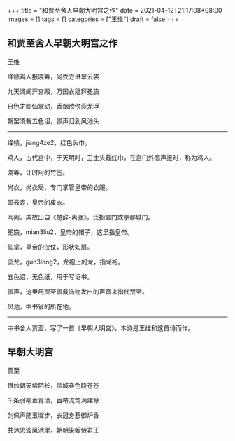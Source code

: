 +++
title = "和贾至舍人早朝大明宫之作"
date = 2021-04-12T21:17:08+08:00
images = []
tags = []
categories = ["王维"]
draft = false
+++

## 和贾至舍人早朝大明宫之作

王维

绛帻鸡人报晓筹，尚衣方进翠云裘

九天阊阖开宫殿，万国衣冠拜冕旒

日色才临仙掌动，香烟欲傍衮龙浮

朝罢须裁五色诏，佩声归到凤池头

---

绛帻，jiang4ze2，红色头巾。

鸡人，古代宫中，于天明时，卫士头戴红巾，在宫门外高声报时，称为鸡人。

晓筹，计时用的竹签。

尚衣，尚衣局，专门掌管皇帝的衣服。

翠云裘，皇帝的皮衣。

阊阖，典故出自《楚辞-离骚》，泛指宫门或京都城门。

冕旒，mian3liu2，皇帝的帽子，这里指皇帝。

仙掌，皇帝的仪仗，形状如扇。

衮龙，gun3long2，龙袍上的龙，指龙袍。

五色诏，无色纸，用于写诏书。

佩声，这里用贾至佩戴饰物发出的声音来指代贾至。

凤池，中书省的所在地。

---

中书舍人贾至，写了一首《早朝大明宫》，本诗是王维和这首诗而作。

## 早朝大明宫

贾至

银烛朝天紫陌长，禁城春色晓苍苍

千条弱柳垂青琐，百啭流莺满建章

剑佩声随玉墀步，衣冠身惹御炉香

共沐恩波凤池里，朝朝染翰侍君王
